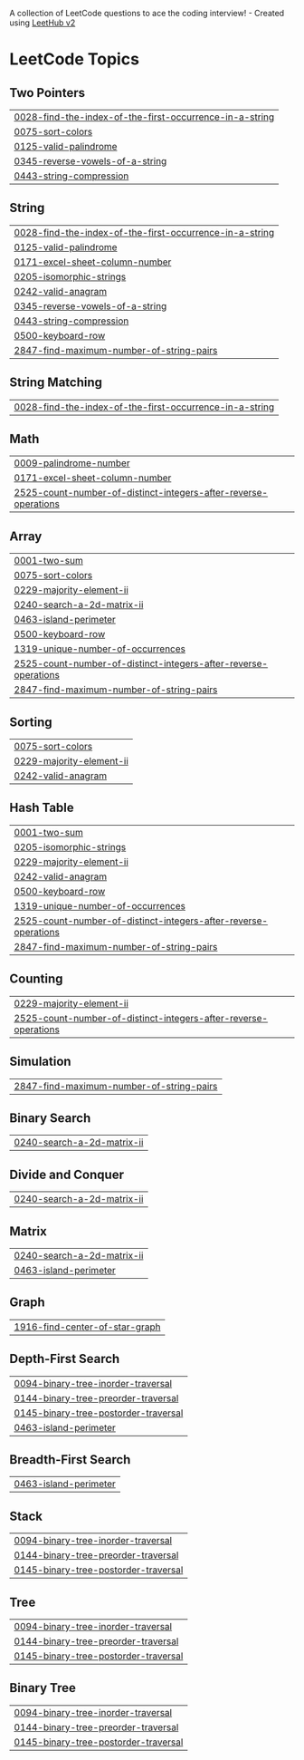A collection of LeetCode questions to ace the coding interview! - Created using [LeetHub v2](https://github.com/arunbhardwaj/LeetHub-2.0)
<!---LeetCode Topics Start-->
# LeetCode Topics
## Two Pointers
|  |
| ------- |
| [0028-find-the-index-of-the-first-occurrence-in-a-string](https://github.com/Vicky00711/LeetcodeProblems/tree/master/0028-find-the-index-of-the-first-occurrence-in-a-string) |
| [0075-sort-colors](https://github.com/Vicky00711/LeetcodeProblems/tree/master/0075-sort-colors) |
| [0125-valid-palindrome](https://github.com/Vicky00711/LeetcodeProblems/tree/master/0125-valid-palindrome) |
| [0345-reverse-vowels-of-a-string](https://github.com/Vicky00711/LeetcodeProblems/tree/master/0345-reverse-vowels-of-a-string) |
| [0443-string-compression](https://github.com/Vicky00711/LeetcodeProblems/tree/master/0443-string-compression) |
## String
|  |
| ------- |
| [0028-find-the-index-of-the-first-occurrence-in-a-string](https://github.com/Vicky00711/LeetcodeProblems/tree/master/0028-find-the-index-of-the-first-occurrence-in-a-string) |
| [0125-valid-palindrome](https://github.com/Vicky00711/LeetcodeProblems/tree/master/0125-valid-palindrome) |
| [0171-excel-sheet-column-number](https://github.com/Vicky00711/LeetcodeProblems/tree/master/0171-excel-sheet-column-number) |
| [0205-isomorphic-strings](https://github.com/Vicky00711/LeetcodeProblems/tree/master/0205-isomorphic-strings) |
| [0242-valid-anagram](https://github.com/Vicky00711/LeetcodeProblems/tree/master/0242-valid-anagram) |
| [0345-reverse-vowels-of-a-string](https://github.com/Vicky00711/LeetcodeProblems/tree/master/0345-reverse-vowels-of-a-string) |
| [0443-string-compression](https://github.com/Vicky00711/LeetcodeProblems/tree/master/0443-string-compression) |
| [0500-keyboard-row](https://github.com/Vicky00711/LeetcodeProblems/tree/master/0500-keyboard-row) |
| [2847-find-maximum-number-of-string-pairs](https://github.com/Vicky00711/LeetcodeProblems/tree/master/2847-find-maximum-number-of-string-pairs) |
## String Matching
|  |
| ------- |
| [0028-find-the-index-of-the-first-occurrence-in-a-string](https://github.com/Vicky00711/LeetcodeProblems/tree/master/0028-find-the-index-of-the-first-occurrence-in-a-string) |
## Math
|  |
| ------- |
| [0009-palindrome-number](https://github.com/Vicky00711/LeetcodeProblems/tree/master/0009-palindrome-number) |
| [0171-excel-sheet-column-number](https://github.com/Vicky00711/LeetcodeProblems/tree/master/0171-excel-sheet-column-number) |
| [2525-count-number-of-distinct-integers-after-reverse-operations](https://github.com/Vicky00711/LeetcodeProblems/tree/master/2525-count-number-of-distinct-integers-after-reverse-operations) |
## Array
|  |
| ------- |
| [0001-two-sum](https://github.com/Vicky00711/LeetcodeProblems/tree/master/0001-two-sum) |
| [0075-sort-colors](https://github.com/Vicky00711/LeetcodeProblems/tree/master/0075-sort-colors) |
| [0229-majority-element-ii](https://github.com/Vicky00711/LeetcodeProblems/tree/master/0229-majority-element-ii) |
| [0240-search-a-2d-matrix-ii](https://github.com/Vicky00711/LeetcodeProblems/tree/master/0240-search-a-2d-matrix-ii) |
| [0463-island-perimeter](https://github.com/Vicky00711/LeetcodeProblems/tree/master/0463-island-perimeter) |
| [0500-keyboard-row](https://github.com/Vicky00711/LeetcodeProblems/tree/master/0500-keyboard-row) |
| [1319-unique-number-of-occurrences](https://github.com/Vicky00711/LeetcodeProblems/tree/master/1319-unique-number-of-occurrences) |
| [2525-count-number-of-distinct-integers-after-reverse-operations](https://github.com/Vicky00711/LeetcodeProblems/tree/master/2525-count-number-of-distinct-integers-after-reverse-operations) |
| [2847-find-maximum-number-of-string-pairs](https://github.com/Vicky00711/LeetcodeProblems/tree/master/2847-find-maximum-number-of-string-pairs) |
## Sorting
|  |
| ------- |
| [0075-sort-colors](https://github.com/Vicky00711/LeetcodeProblems/tree/master/0075-sort-colors) |
| [0229-majority-element-ii](https://github.com/Vicky00711/LeetcodeProblems/tree/master/0229-majority-element-ii) |
| [0242-valid-anagram](https://github.com/Vicky00711/LeetcodeProblems/tree/master/0242-valid-anagram) |
## Hash Table
|  |
| ------- |
| [0001-two-sum](https://github.com/Vicky00711/LeetcodeProblems/tree/master/0001-two-sum) |
| [0205-isomorphic-strings](https://github.com/Vicky00711/LeetcodeProblems/tree/master/0205-isomorphic-strings) |
| [0229-majority-element-ii](https://github.com/Vicky00711/LeetcodeProblems/tree/master/0229-majority-element-ii) |
| [0242-valid-anagram](https://github.com/Vicky00711/LeetcodeProblems/tree/master/0242-valid-anagram) |
| [0500-keyboard-row](https://github.com/Vicky00711/LeetcodeProblems/tree/master/0500-keyboard-row) |
| [1319-unique-number-of-occurrences](https://github.com/Vicky00711/LeetcodeProblems/tree/master/1319-unique-number-of-occurrences) |
| [2525-count-number-of-distinct-integers-after-reverse-operations](https://github.com/Vicky00711/LeetcodeProblems/tree/master/2525-count-number-of-distinct-integers-after-reverse-operations) |
| [2847-find-maximum-number-of-string-pairs](https://github.com/Vicky00711/LeetcodeProblems/tree/master/2847-find-maximum-number-of-string-pairs) |
## Counting
|  |
| ------- |
| [0229-majority-element-ii](https://github.com/Vicky00711/LeetcodeProblems/tree/master/0229-majority-element-ii) |
| [2525-count-number-of-distinct-integers-after-reverse-operations](https://github.com/Vicky00711/LeetcodeProblems/tree/master/2525-count-number-of-distinct-integers-after-reverse-operations) |
## Simulation
|  |
| ------- |
| [2847-find-maximum-number-of-string-pairs](https://github.com/Vicky00711/LeetcodeProblems/tree/master/2847-find-maximum-number-of-string-pairs) |
## Binary Search
|  |
| ------- |
| [0240-search-a-2d-matrix-ii](https://github.com/Vicky00711/LeetcodeProblems/tree/master/0240-search-a-2d-matrix-ii) |
## Divide and Conquer
|  |
| ------- |
| [0240-search-a-2d-matrix-ii](https://github.com/Vicky00711/LeetcodeProblems/tree/master/0240-search-a-2d-matrix-ii) |
## Matrix
|  |
| ------- |
| [0240-search-a-2d-matrix-ii](https://github.com/Vicky00711/LeetcodeProblems/tree/master/0240-search-a-2d-matrix-ii) |
| [0463-island-perimeter](https://github.com/Vicky00711/LeetcodeProblems/tree/master/0463-island-perimeter) |
## Graph
|  |
| ------- |
| [1916-find-center-of-star-graph](https://github.com/Vicky00711/LeetcodeProblems/tree/master/1916-find-center-of-star-graph) |
## Depth-First Search
|  |
| ------- |
| [0094-binary-tree-inorder-traversal](https://github.com/Vicky00711/LeetcodeProblems/tree/master/0094-binary-tree-inorder-traversal) |
| [0144-binary-tree-preorder-traversal](https://github.com/Vicky00711/LeetcodeProblems/tree/master/0144-binary-tree-preorder-traversal) |
| [0145-binary-tree-postorder-traversal](https://github.com/Vicky00711/LeetcodeProblems/tree/master/0145-binary-tree-postorder-traversal) |
| [0463-island-perimeter](https://github.com/Vicky00711/LeetcodeProblems/tree/master/0463-island-perimeter) |
## Breadth-First Search
|  |
| ------- |
| [0463-island-perimeter](https://github.com/Vicky00711/LeetcodeProblems/tree/master/0463-island-perimeter) |
## Stack
|  |
| ------- |
| [0094-binary-tree-inorder-traversal](https://github.com/Vicky00711/LeetcodeProblems/tree/master/0094-binary-tree-inorder-traversal) |
| [0144-binary-tree-preorder-traversal](https://github.com/Vicky00711/LeetcodeProblems/tree/master/0144-binary-tree-preorder-traversal) |
| [0145-binary-tree-postorder-traversal](https://github.com/Vicky00711/LeetcodeProblems/tree/master/0145-binary-tree-postorder-traversal) |
## Tree
|  |
| ------- |
| [0094-binary-tree-inorder-traversal](https://github.com/Vicky00711/LeetcodeProblems/tree/master/0094-binary-tree-inorder-traversal) |
| [0144-binary-tree-preorder-traversal](https://github.com/Vicky00711/LeetcodeProblems/tree/master/0144-binary-tree-preorder-traversal) |
| [0145-binary-tree-postorder-traversal](https://github.com/Vicky00711/LeetcodeProblems/tree/master/0145-binary-tree-postorder-traversal) |
## Binary Tree
|  |
| ------- |
| [0094-binary-tree-inorder-traversal](https://github.com/Vicky00711/LeetcodeProblems/tree/master/0094-binary-tree-inorder-traversal) |
| [0144-binary-tree-preorder-traversal](https://github.com/Vicky00711/LeetcodeProblems/tree/master/0144-binary-tree-preorder-traversal) |
| [0145-binary-tree-postorder-traversal](https://github.com/Vicky00711/LeetcodeProblems/tree/master/0145-binary-tree-postorder-traversal) |
<!---LeetCode Topics End-->